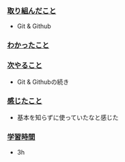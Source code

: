 ### <u>取り組んだこと</u>
- Git & Github

### <u>わかったこと</u>

### <u>次やること</u>
- Git & Githubの続き

### <u>感じたこと</u>
- 基本を知らずに使っていたなと感じた

### <u>学習時間</u>
- 3h